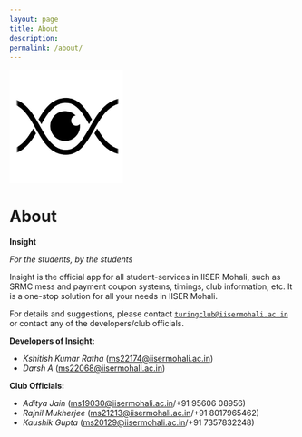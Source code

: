 ```yaml
---
layout: page
title: About
description: 
permalink: /about/
---
```


<img class="img-rounded" src="../assets/img/profile.png" alt="Insight" width="200">

# About

**Insight**

_For the students, by the students_

Insight is the official app for all student-services in IISER Mohali, such as SRMC mess and payment coupon systems, timings, club information, etc. It is a one-stop solution for all your needs in IISER Mohali. 


For details and suggestions, please contact <a href="mailto:turingclub@iisermohali.ac.in">`turingclub@iisermohali.ac.in`</a> or contact any of the developers/club officials.

**Developers of Insight:**

* *Kshitish Kumar Ratha* (ms22174@iisermohali.ac.in)
* *Darsh A* (ms22068@iisermohali.ac.in)

**Club Officials:**

* *Aditya Jain* (ms19030@iisermohali.ac.in/+91 95606 08956)
* *Rajnil Mukherjee* (ms21213@iisermohali.ac.in/+91 8017965462)
* *Kaushik Gupta* (ms20129@iisermohali.ac.in/+91 7357832248)



